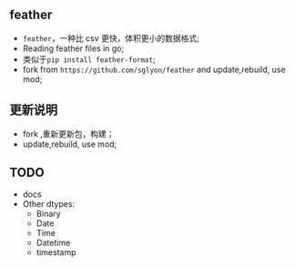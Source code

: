 ## feather

- `feather`，一种比 csv 更快，体积更小的数据格式;
- Reading feather files in go;
- 类似于`pip install feather-format`;
- fork from `https://github.com/sglyon/feather` and update,rebuild, use mod;


## 更新说明
- fork ,重新更新包，构建；
- update,rebuild, use mod;



## TODO

- docs
- Other dtypes:
  - Binary
  - Date
  - Time
  - Datetime
  - timestamp

